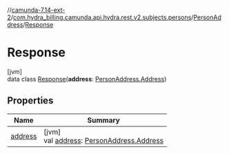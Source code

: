 //[camunda-7.14-ext-2](../../../../index.md)/[com.hydra_billing.camunda.api.hydra.rest.v2.subjects.persons](../../index.md)/[PersonAddress](../index.md)/[Response](index.md)

# Response

[jvm]\
data class [Response](index.md)(**address**: [PersonAddress.Address](../-address/index.md))

## Properties

| Name | Summary |
|---|---|
| [address](address.md) | [jvm]<br>val [address](address.md): [PersonAddress.Address](../-address/index.md) |
